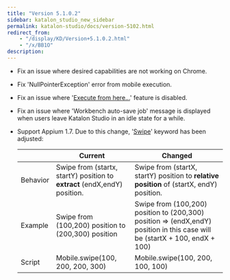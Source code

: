 ```yaml
---
title: "Version 5.1.0.2"
sidebar: katalon_studio_new_sidebar
permalink: katalon-studio/docs/version-5102.html
redirect_from:
    - "/display/KD/Version+5.1.0.2.html"
    - "/x/BB1O"
description:
---
```

*   Fix an issue where desired capabilities are not working on Chrome.
*   Fix 'NullPointerException' error from mobile execution.
*   Fix an issue where '[Execute from here...](/display/KD/Execute+test+from+specific+step)' feature is disabled.
*   Fix an issue where 'Workbench auto-save job' message is displayed when users leave Katalon Studio in an idle state for a while.
*   Support Appium 1.7. Due to this change, '[Swipe](/display/KD/%5BMobile%5D+Swipe)' keyword has been adjusted:

    |   | Current | Changed |
    | --- | --- | --- |
    | Behavior | Swipe from (startx, startY) position to **extract** (endX,endY) position. | Swipe from (startX, startY) position to **relative position** of (startX, endY) position. |
    | Example | Swipe from (100,200) position to (200,300) position | Swipe from (100,200) position to (200,300) position => (endX,endY) position in this case will be (startX + 100, endX + 100) |
    | Script | Mobile.swipe(100, 200, 200, 300) | Mobile.swipe(100, 200, 100, 100) |